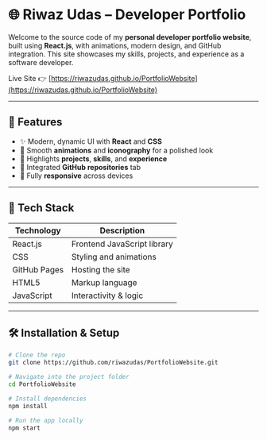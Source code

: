 # 🌐 Riwaz Udas – Developer Portfolio

Welcome to the source code of my **personal developer portfolio website**, built using **React.js**, with animations, modern design, and GitHub integration. This site showcases my skills, projects, and experience as a software developer.

Live Site 👉 [https://riwazudas.github.io/PortfolioWebsite](https://riwazudas.github.io/PortfolioWebsite)

---

## 🚀 Features

- ✨ Modern, dynamic UI with **React** and **CSS**
- 🎨 Smooth **animations** and **iconography** for a polished look
- 🧠 Highlights **projects**, **skills**, and **experience**
- 🔗 Integrated **GitHub repositories** tab
- 📱 Fully **responsive** across devices

---

## 📁 Tech Stack

| Technology | Description                     |
|------------|---------------------------------|
| React.js   | Frontend JavaScript library     |
| CSS        | Styling and animations          |
| GitHub Pages | Hosting the site              |
| HTML5      | Markup language                 |
| JavaScript | Interactivity & logic           |

---

## 🛠️ Installation & Setup

```bash
# Clone the repo
git clone https://github.com/riwazudas/PortfolioWebsite.git

# Navigate into the project folder
cd PortfolioWebsite

# Install dependencies
npm install

# Run the app locally
npm start
